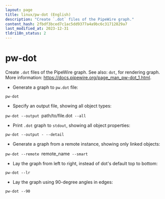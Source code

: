 ```yaml
---
layout: page
title: linux/pw-dot (English)
description: "Create `.dot` files of the PipeWire graph."
content_hash: 2fbdf3bced7c1ac5dd9377a4a9bc6c31712829a7
last_modified_at: 2023-12-31
tldri18n_status: 2
---
```

# pw-dot

Create `.dot` files of the PipeWire graph.
See also: `dot`, for rendering graph.
More information: <https://docs.pipewire.org/page_man_pw-dot_1.html>.

- Generate a graph to `pw.dot` file:

`pw-dot`

- Specify an output file, showing all object types:

`pw-dot --output `<span class="tldr-var badge badge-pill bg-dark-lm bg-white-dm text-white-lm text-dark-dm font-weight-bold">path/to/file.dot</span>` --all`

- Print `.dot` graph to `stdout`, showing all object properties:

`pw-dot --output - --detail`

- Generate a graph from a remote instance, showing only linked objects:

`pw-dot --remote `<span class="tldr-var badge badge-pill bg-dark-lm bg-white-dm text-white-lm text-dark-dm font-weight-bold">remote_name</span>` --smart`

- Lay the graph from left to right, instead of dot's default top to bottom:

`pw-dot --lr`

- Lay the graph using 90-degree angles in edges:

`pw-dot --90`

